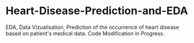 # Heart-Disease-Prediction-and-EDA
EDA, Data Vizualisation, Prediction of the occurrence of heart disease based on patient's medical data. Code Modification in Progress.
